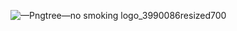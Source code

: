![—Pngtree—no smoking logo_3990086resized700](https://github.com/demetrisdev/mern-cigarettes-counter/assets/112802137/32500c2f-28e5-4158-80e2-275cae5bc66f)
